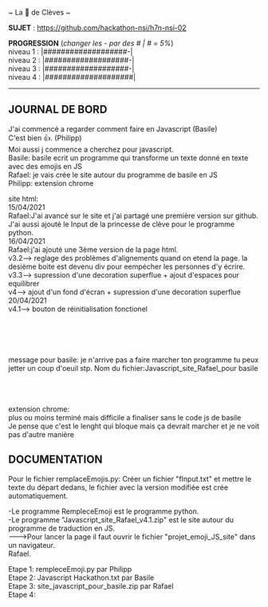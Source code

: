 ~ La 👸 de Clèves ~

**SUJET** : https://github.com/hackathon-nsi/h7n-nsi-02

**PROGRESSION** (*changer les - par des # | # = 5%*)<br />
niveau 1 : |###################-|<br />
niveau 2 : |###################-|<br />
niveau 3 : |###################-|<br />
niveau 4 : |####################|<br />

<hr />
<!-- ne pas effacer les lignes ci-dessus et mettre à jour la progression régulièrement -->

## JOURNAL DE BORD
J'ai commencé a regarder comment faire en Javascript (Basile)<br />
C'est bien 👍. (Philipp)<br />
Moi aussi j commence a cherchez pour javascript.<br />
Basile: basile ecrit un programme qui transforme un texte donné en texte avec des emojis en JS<br />
Rafael: je vais crée le site autour du programme de basile en JS<br />
Philipp: extension chrome<br />

site html:<br />
       15/04/2021<br />
       Rafael:J'ai avancé sur le site et j'ai partagé une première version sur github.<br />
              J'ai aussi ajouté le Input de la princesse de clève pour le programme python. <br />
       16/04/2021<br />
       Rafael:j'ai ajouté une 3ème version de la page html.<br />
       v3.2--> reglage des problèmes d'alignements quand on etend la page. la desième boite est devenu div pour eempécher les personnes d'y écrire.<br />
       v3.3--> supression d'une decoration superflue + ajout d'espaces pour equilibrer<br />
       v4--> ajout d'un fond d'écran + supression d'une decoration superflue<br />
       20/04/2021<br />
       v4.1--> bouton de réinitialisation fonctionel<br />
  </br>    
 </br>      
 </br>
 message pour basile: je n'arrive pas a faire marcher ton programme tu peux jetter un coup d'oeuil stp. Nom du fichier:Javascript_site_Rafael_pour basile</br>
 </br>
 </br>
 </br>
       
extension chrome:<br />
plus ou moins terminé mais difficile a finaliser sans le code js de basile<br />
Je pense que c'est le lenght qui bloque mais ça devrait marcher et je ne voit pas d'autre manière<br/>

## DOCUMENTATION
Pour le fichier remplaceEmojis.py: Créer un fichier "fInput.txt" et mettre le texte du départ dedans, le fichier avec la version modifiée est crée automatiquement.<br />


-Le programme RempleceEmoji est le programme python.<br />
-Le programme "Javascript_site_Rafael_v4.1.zip" est le site autour du programme de traduction en JS.<br />
--->Pour lancer la page il faut ouvrir le fichier "projet_emoji_JS_site" dans un navigateur.<br />
Rafael.<br />

Etape 1: rempleceEmoji.py par Philipp <br />
Etape 2: Javascript Hackathon.txt par Basile<br />
Etape 3: site_javascript_pour_basile.zip par Rafael<br />
Etape 4: <br />
